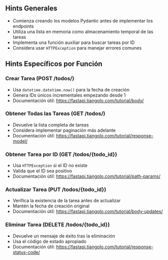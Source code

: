 ## Hints Generales
- Comienza creando los modelos Pydantic antes de implementar los endpoints
- Utiliza una lista en memoria como almacenamiento temporal de las tareas
- Implementa una función auxiliar para buscar tareas por ID
- Considera usar `HTTPException` para manejar errores comunes

## Hints Específicos por Función

### Crear Tarea (POST /todos/)
- Usa `datetime.datetime.now()` para la fecha de creación
- Genera IDs únicos incrementales empezando desde 1
- Documentación útil: https://fastapi.tiangolo.com/tutorial/body/

### Obtener Todas las Tareas (GET /todos/)
- Devuelve la lista completa de tareas
- Considera implementar paginación más adelante
- Documentación útil: https://fastapi.tiangolo.com/tutorial/response-model/

### Obtener Tarea por ID (GET /todos/{todo_id})
- Usa `HTTPException` si el ID no existe
- Valida que el ID sea positivo
- Documentación útil: https://fastapi.tiangolo.com/tutorial/path-params/

### Actualizar Tarea (PUT /todos/{todo_id})
- Verifica la existencia de la tarea antes de actualizar
- Mantén la fecha de creación original
- Documentación útil: https://fastapi.tiangolo.com/tutorial/body-updates/

### Eliminar Tarea (DELETE /todos/{todo_id})
- Devuelve un mensaje de éxito tras la eliminación
- Usa el código de estado apropiado
- Documentación útil: https://fastapi.tiangolo.com/tutorial/response-status-code/